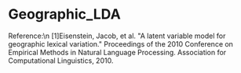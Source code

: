 # Geographic_LDA

Reference:\n
[1]Eisenstein, Jacob, et al. "A latent variable model for geographic lexical variation." Proceedings of the 2010 Conference on Empirical Methods in Natural Language Processing. Association for Computational Linguistics, 2010.

